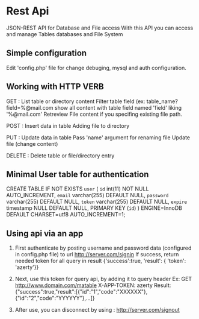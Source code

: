 Rest Api
========

JSON-REST API for Database and File access
With this API you can access and manage Tables databases and File System


Simple configuration
--------------------

Edit 'config.php' file for change debuging, mysql and auth configuration.


Working with HTTP VERB
----------------------

GET : List table or directory content
      Filter table field (ex: table_name?field=%@mail.com show all content with table field named 'field' liking '%@mail.com'
      Retreview File content if you specifing existing file path.

POST : Insert data in table
       Adding file to directory

PUT : Update data in table
      Pass 'name' argument for renaming file
      Update file (change content)

DELETE : Delete table or file/directory entry


Minimal User table for authentication
-------------------------------------

CREATE TABLE IF NOT EXISTS `user` (
  `id` int(11) NOT NULL AUTO_INCREMENT,
  `email` varchar(255) DEFAULT NULL,
  `password` varchar(255) DEFAULT NULL,
  `token` varchar(255) DEFAULT NULL,
  `expire` timestamp NULL DEFAULT NULL,
  PRIMARY KEY (`id`)
) ENGINE=InnoDB DEFAULT CHARSET=utf8 AUTO_INCREMENT=1;


Using api via an app
--------------------

1) First authenticate by posting username and password data (configured in config.php file) to url http://server.com/signin
   If success, return needed token for all query in result {'success':true, 'result': { 'token': 'azerty'}}

2) Next, use this token for query api, by adding it to query header
   Ex: GET http://www.domain.com/matable
       X-APP-TOKEN: azerty
   Result: {"success":true,"result":[{"id":"1","code":"XXXXXX"},{"id":"2","code":"YYYYYY"},...]}

3) After use, you can disconnect by using : http://server.com/signout